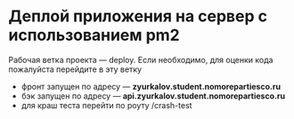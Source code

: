 # Деплой приложения на сервер с использованием pm2

Рабочая ветка проекта — deploy. Если необходимо, для оценки кода пожалуйста перейдите в эту ветку

- фронт запущен по адресу — <b>zyurkalov.student.nomorepartiesco.ru</b>
- бэк запущен по адресу — <b>api.zyurkalov.student.nomorepartiesco.ru</b>
- для краш теста перейти по роуту /crash-test
